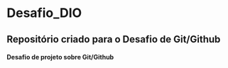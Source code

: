 # Desafio_DIO
## Repositório criado para o Desafio de Git/Github

#### Desafio de projeto sobre Git/Github
